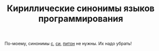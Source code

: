﻿---
title: "Кириллические синонимы языков программирования"
se.owner.user_id: 612759
se.owner.display_name: "user612759"
se.owner.link: "https://ru.meta.stackoverflow.com/users/612759/user612759"
se.link: "https://ru.meta.stackoverflow.com/questions/14477/%d0%9a%d0%b8%d1%80%d0%b8%d0%bb%d0%bb%d0%b8%d1%87%d0%b5%d1%81%d0%ba%d0%b8%d0%b5-%d1%81%d0%b8%d0%bd%d0%be%d0%bd%d0%b8%d0%bc%d1%8b-%d1%8f%d0%b7%d1%8b%d0%ba%d0%be%d0%b2-%d0%bf%d1%80%d0%be%d0%b3%d1%80%d0%b0%d0%bc%d0%bc%d0%b8%d1%80%d0%be%d0%b2%d0%b0%d0%bd%d0%b8%d1%8f"
se.question_id: 14477
se.post_type: question
---
<p>По-моему, синонимы <a href="https://ru.stackoverflow.com/questions/tagged/%d1%81" class="s-tag post-tag" title="показать вопросы с меткой [с]" aria-label="показать вопросы с меткой [с]" rel="tag" aria-labelledby="tag-с-tooltip-container" data-tag-menu-origin="Unknown">с</a>, <a href="https://ru.stackoverflow.com/questions/tagged/%d1%81%d0%b8" class="s-tag post-tag" title="показать вопросы с меткой [си]" aria-label="показать вопросы с меткой [си]" rel="tag" aria-labelledby="tag-си-tooltip-container" data-tag-menu-origin="Unknown">си</a>, <a href="https://ru.stackoverflow.com/questions/tagged/%d0%bf%d0%b8%d1%82%d0%be%d0%bd" class="s-tag post-tag" title="показать вопросы с меткой [питон]" aria-label="показать вопросы с меткой [питон]" rel="tag" aria-labelledby="tag-питон-tooltip-container" data-tag-menu-origin="Unknown">питон</a> не нужны. Их надо убрать!</p>
